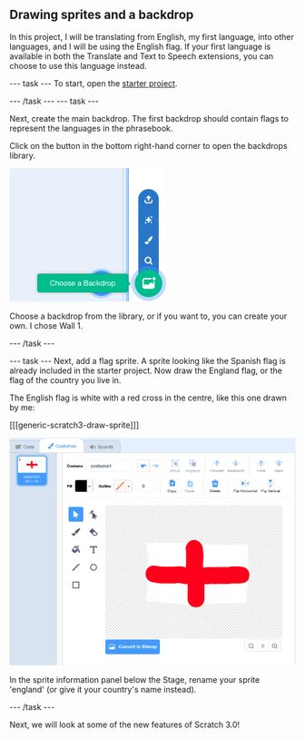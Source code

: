 ## Drawing sprites and a backdrop

In this project, I will be translating from English, my first language, into other languages, and I will be using the English flag. If your first language is available in both the Translate and Text to Speech extensions, you can choose to use this language instead.

--- task ---
To start, open the [starter project](resources/PhrasebookStarter.sb3).

--- /task ---
--- task ---

Next, create the main backdrop. The first backdrop should contain flags to represent the languages in the phrasebook.

Click on the button in the bottom right-hand corner to open the backdrops library.

![Scratch 3.0 choose a backdrop button](images/backdropButton.png)

Choose a backdrop from the library, or if you want to, you can create your own. I chose Wall 1.

--- /task ---

--- task ---
Next, add a flag sprite. A sprite looking like the Spanish flag is already included in the starter project. Now draw the England flag, or the flag of the country you live in.

The English flag is white with a red cross in the centre, like this one drawn by me:

[[[generic-scratch3-draw-sprite]]]

![Scratch 3.0 canvas](images/EnglandDrawing.png)

In the sprite information panel below the Stage, rename your sprite 'england' (or give it your country's name instead).

--- /task ---

Next, we will look at some of the new features of Scratch 3.0!
